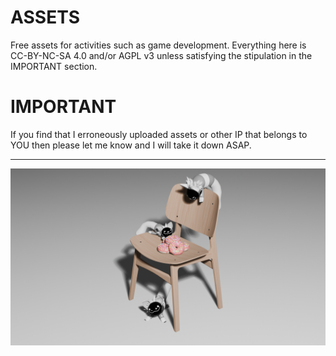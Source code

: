 # ASSETS
Free assets for activities such as game development. Everything here is CC-BY-NC-SA 4.0 and/or AGPL v3 unless satisfying the stipulation in the IMPORTANT section.

# IMPORTANT
If you find that I erroneously uploaded assets or other IP that belongs to YOU then please let me know and I will take it down ASAP.

---

![Example!](beanchair.png?raw=true)
